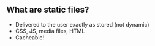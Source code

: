 ## What are static files?

* Delivered to the user exactly as stored (not dynamic)
* CSS, JS, media files, HTML
* Cacheable!